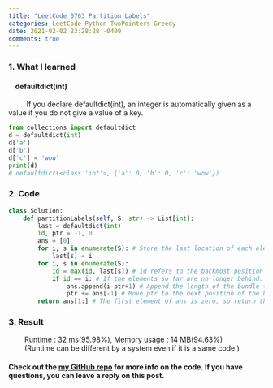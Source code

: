 ```yaml
---
title: "LeetCode 0763 Partition Labels"
categories: LeetCode Python TwoPointers Greedy
date: 2021-02-02 23:28:28 -0400
comments: true
---
```


### 1. What I learned
#### &nbsp;&nbsp;&nbsp;&nbsp;defaultdict(int)
&nbsp;&nbsp;&nbsp;&nbsp;&nbsp;&nbsp;&nbsp;&nbsp; If you declare defaultdict(int), an integer is automatically given as a value if you do not give a value of a key.   
```python
from collections import defaultdict
d = defaultdict(int)
d['a']
d['b']
d['c'] = 'wow'
print(d)
# defaultdict(<class 'int'>, {'a': 0, 'b': 0, 'c': 'wow'})
```

### 2. Code
```python
class Solution:
    def partitionLabels(self, S: str) -> List[int]:
        last = defaultdict(int)
        id, ptr = -1, 0
        ans = [0]
        for i, s in enumerate(S): # Store the last location of each element.
            last[s] = i
        for i, s in enumerate(S):
            id = max(id, last[s]) # id refers to the backmost position of the elements in a bundle.
            if id == i: # If the elements so far are no longer behind.
                ans.append(i-ptr+1) # Append the length of the bundle to ans.
                ptr += ans[-1] # Move ptr to the next position of the bundle.
        return ans[1:] # The first element of ans is zero, so return the remaining element except it.
```

### 3. Result
&nbsp;&nbsp;&nbsp;&nbsp;&nbsp;&nbsp;&nbsp;&nbsp;Runtime : 32 ms(95.98%), Memory usage : 14 MB(94.63%)  
&nbsp;&nbsp;&nbsp;&nbsp;&nbsp;&nbsp;&nbsp;&nbsp;(Runtime can be different by a system even if it is a same code.)

#### Check out the [my GitHub repo][hyuk-gh] for more info on the code. If you have questions, you can leave a reply on this post.
[hyuk-gh]: https://github.com/dlgur1994/StudyAlgorithms
